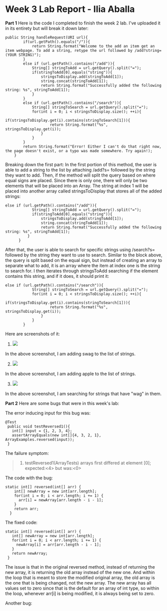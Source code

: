 # Week 3 Lab Report - Ilia Aballa

**Part 1**
Here is the code I completed to finish the week 2 lab. I've uploaded it in its entirety but will break it down later:
```
public String handleRequest(URI url){
        if(url.getPath().equals("/")){
            return String.format("Welcome to the add an item get an item webpage. To add a string, retype the url followed by /add?string=(YOUR STRING)");
        }
        else if (url.getPath().contains("/add")){
            String[] stringToAdd = url.getQuery().split("=");
            if(stringToAdd[0].equals("string")){
                stringsToDisplay.add(stringToAdd[1]);
                string.concat(stringToAdd[1]);
                return String.format("Successfully added the following string: %s", stringToAdd[1]);
            }
        }
        else if (url.getPath().contains("/search")){
            String[] stringToSearch = url.getQuery().split("=");
            for(int i = 0; i < stringsToDisplay.size(); ++i){
                if(stringsToDisplay.get(i).contains(stringToSearch[1])){
                    return String.format("%s", stringsToDisplay.get(i));
                }
            }
        }
        return String.format("Error! Either I can't do that right now, the page doesn't exist, or a typo was made somewhere. Try again!);
    }
```
    
Breaking down the first part:
In the first portion of this method, the user is able to add a string to the list by attaching /add?s= followed by the string they want to add. Then, if the method will split the query based on where equal signs are placed. Since there is only one, there will only be two elements that will be placed into an Array. The string at index 1 will be placed into another array called stringsToDisplay that stores all of the added strings:

```
else if (url.getPath().contains("/add")){
            String[] stringToAdd = url.getQuery().split("=");
            if(stringToAdd[0].equals("string")){
                stringsToDisplay.add(stringToAdd[1]);
                string.concat(stringToAdd[1]);
                return String.format("Successfully added the following string: %s", stringToAdd[1]);
          }
      }
 ```

After that, the user is able to search for specific strings using /search?s= followed by the string they want to use to search.
Similar to the block above, the query is split based on the equal sign, but instead of creating an array to separate what to add, it is an array where the item at index one is the string to search for. I then iterates through stringsToAdd searching if the element contains this string, and if it does, it should print it:

```
else if (url.getPath().contains("/search")){
            String[] stringToSearch = url.getQuery().split("=");
            for(int i = 0; i < stringsToDisplay.size(); ++i){
                if(stringsToDisplay.get(i).contains(stringToSearch[1])){
                    return String.format("%s", stringsToDisplay.get(i));
                }
            }
        }
```
Here are screenshots of it:
1) ![](https://user-images.githubusercontent.com/114435397/195968973-38002100-4386-48d2-a29c-494fc8ce200b.png)

In the above screenshot, I am adding swag to the list of strings.

2) ![](https://user-images.githubusercontent.com/114435397/195968966-7523d471-ac68-4ff9-a6c2-87018221160e.png)

In the above screenshot, I am adding apple to the list of strings. 

3) ![](https://user-images.githubusercontent.com/114435397/195968988-f7075300-8de9-4902-99a4-881b761ee6c2.png)

In the above screenshot, I am searching for strings that have "wag" in them.


**Part 2**
Here are some bugs that were in this week's lab:

The error inducing input for this bug was:
```
@Test
 public void testReversed1(){
   int[] input = {1, 2, 3, 4};
   assertArrayEquals(new int[]{4, 3, 2, 1}, ArrayExamples.reversed(input));
 }
```

The failure symptom:
> 1) testReversed1(ArrayTests)
arrays first differed at element [0]; expected:<4> but was:<0>

The code with the bug:
```
static int[] reversed(int[] arr) {
    int[] newArray = new int[arr.length];
    for(int i = 0; i < arr.length; i += 1) {
      arr[i] = newArray[arr.length - i - 1];
    }
    return arr;
  }
```

The fixed code:
```
static int[] reversed(int[] arr) {
   int[] newArray = new int[arr.length];
   for(int i = 0; i < arr.length; i += 1) {
     newArray[i] = arr[arr.length - i - 1];
   }
   return newArray;
 }
```

The issue is that in the original reversed method, instead of returning the new array, it is returning the old array instead of the new one. And within the loop that is meant to store the modified original array, the old array is the one that is being changed, not the new array. The new array has all values set to zero since that is the default for an array of int type, so within the loop, whenever arr[i] is being modified, it is always being set to zero.

Another bug:






